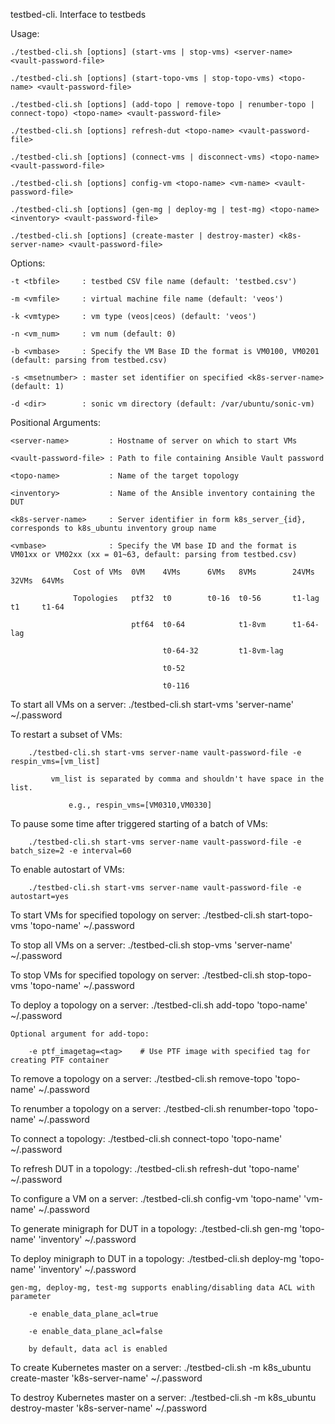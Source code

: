 testbed-cli. Interface to testbeds

Usage:

    ./testbed-cli.sh [options] (start-vms | stop-vms) <server-name> <vault-password-file>
    
    ./testbed-cli.sh [options] (start-topo-vms | stop-topo-vms) <topo-name> <vault-password-file>
    
    ./testbed-cli.sh [options] (add-topo | remove-topo | renumber-topo | connect-topo) <topo-name> <vault-password-file>
    
    ./testbed-cli.sh [options] refresh-dut <topo-name> <vault-password-file>
    
    ./testbed-cli.sh [options] (connect-vms | disconnect-vms) <topo-name> <vault-password-file>
    
    ./testbed-cli.sh [options] config-vm <topo-name> <vm-name> <vault-password-file>
    
    ./testbed-cli.sh [options] (gen-mg | deploy-mg | test-mg) <topo-name> <inventory> <vault-password-file>
    
    ./testbed-cli.sh [options] (create-master | destroy-master) <k8s-server-name> <vault-password-file>

Options:

    -t <tbfile>     : testbed CSV file name (default: 'testbed.csv')
    
    -m <vmfile>     : virtual machine file name (default: 'veos')
    
    -k <vmtype>     : vm type (veos|ceos) (default: 'veos')
    
    -n <vm_num>     : vm num (default: 0)
    
    -b <vmbase>     : Specify the VM Base ID the format is VM0100, VM0201 (default: parsing from testbed.csv)
    
    -s <msetnumber> : master set identifier on specified <k8s-server-name> (default: 1)
    
    -d <dir>        : sonic vm directory (default: /var/ubuntu/sonic-vm)

Positional Arguments:

    <server-name>         : Hostname of server on which to start VMs
    
    <vault-password-file> : Path to file containing Ansible Vault password
    
    <topo-name>           : Name of the target topology
    
    <inventory>           : Name of the Ansible inventory containing the DUT
    
    <k8s-server-name>     : Server identifier in form k8s_server_{id}, corresponds to k8s_ubuntu inventory group name
    
    <vmbase>              : Specify the VM base ID and the format is VM01xx or VM02xx (xx = 01~63, default: parsing from testbed.csv)
    
                  Cost of VMs  0VM    4VMs      6VMs   8VMs        24VMs      32VMs  64VMs
                  
                  Topologies   ptf32  t0        t0-16  t0-56       t1-lag     t1     t1-64
                  
                               ptf64  t0-64            t1-8vm      t1-64-lag
                               
                                      t0-64-32         t1-8vm-lag
                                      
                                      t0-52
                                      
                                      t0-116

To start all VMs on a server: ./testbed-cli.sh start-vms 'server-name' ~/.password

To restart a subset of VMs:

        ./testbed-cli.sh start-vms server-name vault-password-file -e respin_vms=[vm_list]
        
             vm_list is separated by comma and shouldn't have space in the list.
             
                 e.g., respin_vms=[VM0310,VM0330]
                 
To pause some time after triggered starting of a batch of VMs:

        ./testbed-cli.sh start-vms server-name vault-password-file -e batch_size=2 -e interval=60
        
To enable autostart of VMs:

        ./testbed-cli.sh start-vms server-name vault-password-file -e autostart=yes
        
To start VMs for specified topology on server: ./testbed-cli.sh start-topo-vms 'topo-name' ~/.password

To stop all VMs on a server:  ./testbed-cli.sh stop-vms 'server-name' ~/.password

To stop VMs for specified topology on server: ./testbed-cli.sh stop-topo-vms 'topo-name' ~/.password

To deploy a topology on a server: ./testbed-cli.sh add-topo 'topo-name' ~/.password

    Optional argument for add-topo:
    
        -e ptf_imagetag=<tag>    # Use PTF image with specified tag for creating PTF container
        
To remove a topology on a server: ./testbed-cli.sh remove-topo 'topo-name' ~/.password

To renumber a topology on a server: ./testbed-cli.sh renumber-topo 'topo-name' ~/.password

To connect a topology: ./testbed-cli.sh connect-topo 'topo-name' ~/.password

To refresh DUT in a topology: ./testbed-cli.sh refresh-dut 'topo-name' ~/.password

To configure a VM on a server: ./testbed-cli.sh config-vm 'topo-name' 'vm-name' ~/.password

To generate minigraph for DUT in a topology: ./testbed-cli.sh gen-mg 'topo-name' 'inventory' ~/.password

To deploy minigraph to DUT in a topology: ./testbed-cli.sh deploy-mg 'topo-name' 'inventory' ~/.password

    gen-mg, deploy-mg, test-mg supports enabling/disabling data ACL with parameter
    
        -e enable_data_plane_acl=true
        
        -e enable_data_plane_acl=false
        
        by default, data acl is enabled
        
To create Kubernetes master on a server: ./testbed-cli.sh -m k8s_ubuntu create-master 'k8s-server-name'  ~/.password

To destroy Kubernetes master on a server: ./testbed-cli.sh -m k8s_ubuntu destroy-master 'k8s-server-name' ~/.password

